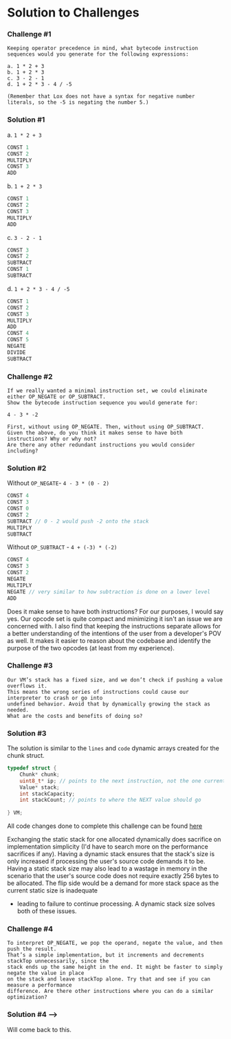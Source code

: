 # Solution to Challenges 

### Challenge #1
```
Keeping operator precedence in mind, what bytecode instruction sequences would you generate for the following expressions:

a. 1 * 2 + 3
b. 1 + 2 * 3
c. 3 - 2 - 1
d. 1 + 2 * 3 - 4 / -5

(Remember that Lox does not have a syntax for negative number literals, so the -5 is negating the number 5.)
```
### Solution #1 

a. `1 * 2 + 3`
```c++
CONST 1
CONST 2
MULTIPLY
CONST 3
ADD
```
b. `1 + 2 * 3` 
```c++
CONST 1
CONST 2
CONST 3
MULTIPLY
ADD
``` 
c. `3 - 2 - 1`
```c++
CONST 3
CONST 2
SUBTRACT
CONST 1
SUBTRACT
``` 
d. `1 + 2 * 3 - 4 / -5`

```c++
CONST 1
CONST 2
CONST 3
MULTIPLY
ADD
CONST 4
CONST 5
NEGATE
DIVIDE
SUBTRACT
``` 
### Challenge #2
```
If we really wanted a minimal instruction set, we could eliminate either OP_NEGATE or OP_SUBTRACT. 
Show the bytecode instruction sequence you would generate for: 

4 - 3 * -2

First, without using OP_NEGATE. Then, without using OP_SUBTRACT.
Given the above, do you think it makes sense to have both instructions? Why or why not? 
Are there any other redundant instructions you would consider including?
```
### Solution #2 

Without `OP_NEGATE`- `4 - 3 * (0 - 2)`
```c++
CONST 4
CONST 3
CONST 0 
CONST 2
SUBTRACT // 0 - 2 would push -2 onto the stack  
MULTIPLY
SUBTRACT
```
Without `OP_SUBTRACT` - `4 + (-3) * (-2)`
```c++
CONST 4 
CONST 3 
CONST 2 
NEGATE 
MULTIPLY 
NEGATE // very similar to how subtraction is done on a lower level
ADD
``` 
Does it make sense to have both instructions? For our purposes, I would say yes. Our opcode set is quite compact and minimizing it isn't an issue we are concerned with. 
I also find that keeping the instructions separate allows for a better understanding of the intentions of the user from a developer's POV as well. It makes it easier 
to reason about the codebase and identify the purpose of the two opcodes (at least from my experience). 

### Challenge #3 
```
Our VM’s stack has a fixed size, and we don’t check if pushing a value overflows it. 
This means the wrong series of instructions could cause our interpreter to crash or go into
undefined behavior. Avoid that by dynamically growing the stack as needed.
What are the costs and benefits of doing so?
```

### Solution #3
The solution is similar to the `lines` and `code` dynamic arrays created for the chunk struct. 
```c++
typedef struct {
	Chunk* chunk;
	uint8_t* ip; // points to the next instruction, not the one currently being handled
	Value* stack;
	int stackCapacity;
	int stackCount; // points to where the NEXT value should go
	
} VM;
```
All code changes done to complete this challenge can be found [here](https://github.com/JanatB/Bytecode-Virtual-Machine/commit/1328d354a6d45e8a60d66e20786a2b4d041fff25)

Exchanging the static stack for one allocated dynamically does sacrifice on implementation simplicity (I'd have to search more 
on the performance sacrifices if any). Having a dynamic stack ensures that the stack's size is only increased if processing the user's 
source code demands it to be. Having a static stack size may also lead to a wastage in memory in the scenario that the user's source code 
does not require exactly 256 bytes to be allocated. The flip side would be a demand for more stack space as the current static size is inadequate 
- leading to failure to continue processing. A dynamic stack size solves both of these issues.

### Challenge #4 

```
To interpret OP_NEGATE, we pop the operand, negate the value, and then push the result. 
That’s a simple implementation, but it increments and decrements stackTop unnecessarily, since the 
stack ends up the same height in the end. It might be faster to simply negate the value in place 
on the stack and leave stackTop alone. Try that and see if you can measure a performance
difference. Are there other instructions where you can do a similar optimization?
``` 
 
### Solution #4 -->

Will come back to this. 
